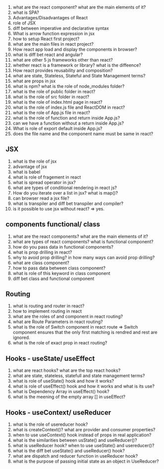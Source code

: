 1. what are the react component? what are the main elements of it?
2. what is SPA?
3. Advantages/Disadvantages of React
4. role of JSX
5. diff between imperative and declarative syntax
6. What is arrow function expression in jsx
7. how to setup React first project?
8. what are the main files in react project?
9. How react app load and display the components in browser?
10. what is diff bet react and angular?
11. what are other 5 js frameworks other than react?
12. whether react is a framework or library? what is the diffeence?
13. How react provides reusability and composition?
14. what are state, Stateless, Stateful and State Management terms?
15. what are props in jsx
16. what is npm? what is the role of node_modules folder?
17. what is the role of public folder in react?
18. what is the role of src folder in react?
18. what is the role of index.html page in react?
18. what is the role of index.js file and ReactDOM in react?
18. what is the role of App.js file in react?
18. what is the role of function and return inside App.js?
19. can we have a function without a return inside App.js?
20. What is role of export default inside App.js?
21. does the file name and the component name must be same in react?

## JSX

1. what is the role of jsx 
2. advantage of jsx
3. what is babel
4. what is role of fragement in react
5. what is spread operator in jsx?
6. what are types of conditional rendering in react js?
7. How do you iterate over a list in jsx? what is map()?
8. can browser read a jsx file?
8. what is transpiler and diff bet transpiler and compiler?
9. is it possible to use jsx without react?
=> yes.

## components functional/ class
1. what are the react components? what are the main elements of it?
2. what are types of react components? what is functional component?
3. how do you pass data in functional components?
4. what is prop drilling in react?
5. why to avoid prop drilling? in how many ways can avoid prop drilling?
6. what are class component?
7. how to pass data between class component?
8. what is role of this keyword in class component
9. diff bet class and functional component


## Routing
1. what is routing and router in react? 
2. how to implement routing in react
3. what are the roles of <Route> and <Routes> component in react routing?
4. what are Route Parameters in react routing?
5. what is the role of Switch component in react route
=> Switch component ensures that the only first matching <Route> is rendred and rest are ignored.
6. what is the role of exact prop in react routing?

## Hooks - useState/ useEffect
1. what are react hooks? what are the top react hooks?
2. what are state, stateless, statefull and state management terms?
3. what is role of useState() hook and how it works?
4. what is role of useEffect() hook and how it works and what is its use?
5. what is Dependency Array in useEffect() hook?
6. what is the meening of the empty array [] in useEffect?

## Hooks - useContext/ useReducer
1. what is the role of usereducer hook?
2. what is createContext()? what are provider and consumer properties?
3. when to use useContext() hook instead of props in real application?
4. what is the similarities between usState() and useReducer()?
5. what is useReducer hook? when to use useState() and usereducer()?
6. what is the diff bet useState() and useReducer() hook?
7. what are dispatch and reducer function in useReducer hook?
8. what is the purpose of passing initial state as an object in UseReducer?